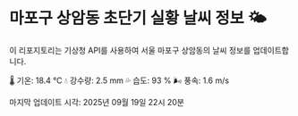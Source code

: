 
# 마포구 상암동 초단기 실황 날씨 정보 🌤️

이 리포지토리는 기상청 API를 사용하여 서울 마포구 상암동의 날씨 정보를 업데이트합니다. 

🌡️ 기온: 18.4 ℃
💧 강수량: 2.5 mm
💦 습도: 93 %
🌬️ 풍속: 1.6 m/s

마지막 업데이트 시각: 2025년 09월 19일 22시 20분    
